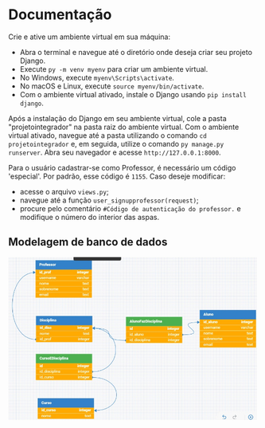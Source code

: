 # Documentação

Crie e ative um ambiente virtual em sua máquina:
 -  Abra o terminal e navegue até o diretório onde deseja criar seu 
    projeto Django.
 -  Execute `py -m venv myenv` para criar um 
    ambiente virtual.
   -  No Windows, execute `myenv\Scripts\activate`.
   -  No macOS e Linux, execute `source myenv/bin/activate`.
 -  Com o ambiente virtual ativado, instale o Django usando
    `pip install django`.
   
Após a instalação do Django em seu ambiente virtual, cole a pasta "projetointegrador" na pasta raiz do ambiente virtual. Com o ambiente virtual ativado, navegue até a pasta utilizando o comando `cd projetointegrador` e, em seguida, utilize o comando `py manage.py runserver`. Abra seu navegador e acesse `http://127.0.0.1:8000`.

Para o usuário cadastrar-se como Professor, é necessário um código 'especial'. Por padrão, esse código é `1155`. Caso deseje modificar:
- acesse o arquivo `views.py`;
- navegue até a função `user_signupprofessor(request)`;
- procure pelo comentário `#Código de autenticação do professor.` e modifique o número do interior das aspas.

## Modelagem de banco de dados


<img src="img/dbprojeto.png" width="500px">
